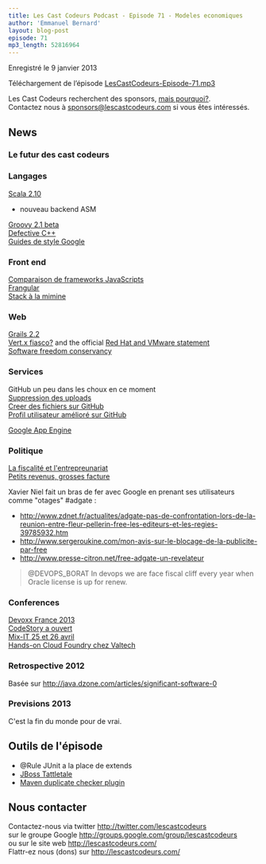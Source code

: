 ```yaml
---
title: Les Cast Codeurs Podcast - Episode 71 - Modeles economiques
author: 'Emmanuel Bernard'
layout: blog-post
episode: 71
mp3_length: 52816964
---
```

Enregistré le 9 janvier 2013

Téléchargement de l’épisode [LesCastCodeurs-Episode-71.mp3](http://traffic.libsyn.com/lescastcodeurs/LesCastCodeurs-Episode-71.mp3)

Les Cast Codeurs recherchent des sponsors, [mais pourquoi?](http://lescastcodeurs.com/2013/01/16/sponsoring/).  
Contactez nous à [sponsors@lescastcodeurs.com](mailto:sponsors@lescastcodeurs.com) si vous êtes
intéressés.


## News

### Le futur des cast codeurs

### Langages

[Scala 2.10](http://www.scala-lang.org/node/27499)

- nouveau backend ASM

[Groovy 2.1 beta](http://glaforge.appspot.com/article/first-beta-of-groovy-2-1-released)  
[Defective C++](http://yosefk.com/c++fqa/defective.html)  
[Guides de style Google](http://code.google.com/p/google-styleguide/)  

### Front end

[Comparaison de frameworks JavaScripts](http://blog.stevensanderson.com/2012/08/01/rich-javascript-applications-the-seven-frameworks-throne-of-js-2012/)  
[Frangular](http://www.frangular.com)  
[Stack à la mimine](https://github.com/k33g/n3rd_stack_java)  

### Web

[Grails 2.2](http://grails.org/news/1285958)  
[Vert.x fiasco?](https://groups.google.com/forum/?fromgroups=#!topic/vertx/gnpGSxX7PzI) and the official [Red Hat and VMware statement](https://groups.google.com/forum/#!msg/vertx/gnpGSxX7PzI/qbP2DYQm8jcJ)  
[Software freedom conservancy](http://sfconservancy.org)  

### Services

GitHub un peu dans les choux en ce moment  
[Suppression des uploads](https://github.com/blog/1302-goodbye-uploads)  
[Creer des fichiers sur GitHub](https://github.com/blog/1327-creating-files-on-github)  
[Profil utilisateur amélioré sur GitHub](https://github.com/blog/1360-introducing-contributions)  

[Google App Engine](http://googleappengine.blogspot.fr/2012/12/app-engine-174-released.html)  

### Politique

[La fiscalité et l'entrepreunariat](http://www.lesechos.fr/opinions/points_vue/0202476072060-pourquoi-nous-entrepreneurs-n-en-pouvons-plus-de-subir-une-fiscalite-confiscatoire-525084.php)  
[Petits revenus, grosses facture](http://www.contrepoints.org/2012/12/28/109462-lassassinat-des-entrepreneurs)  

Xavier Niel fait un bras de fer avec Google en prenant ses utilisateurs comme "otages" #adgate :

- <http://www.zdnet.fr/actualites/adgate-pas-de-confrontation-lors-de-la-reunion-entre-fleur-pellerin-free-les-editeurs-et-les-regies-39785932.htm>
- <http://www.sergeroukine.com/mon-avis-sur-le-blocage-de-la-publicite-par-free>
- <http://www.presse-citron.net/free-adgate-un-revelateur>

> @DEVOPS_BORAT In devops we are face fiscal cliff every year when Oracle license is up for renew.

### Conferences

[Devoxx France 2013](http://devoxx.fr)  
[CodeStory a ouvert](http://code-story.net)  
[Mix-IT 25 et 26 avril](http://www.mix-it.fr/article/31/breaking-news-mix-it-2013-aura-lieu-les-25-et-26)  
[Hands-on Cloud Foundry chez Valtech](http://cloudfoundryvaltechfr.eventbrite.fr/)

### Retrospective 2012

Basée sur <http://java.dzone.com/articles/significant-software-0>  

### Previsions 2013

C'est la fin du monde pour de vrai.

## Outils de l'épisode

- @Rule JUnit a la place de extends 
- [JBoss Tattletale](http://www.jboss.org/tattletale)
- [Maven duplicate checker plugin](https://github.com/ning/maven-duplicate-finder-plugin)

## Nous contacter

Contactez-nous via twitter <http://twitter.com/lescastcodeurs>  
sur le groupe Google <http://groups.google.com/group/lescastcodeurs>  
ou sur le site web <http://lescastcodeurs.com/>  
Flattr-ez nous (dons) sur <http://lescastcodeurs.com/>
